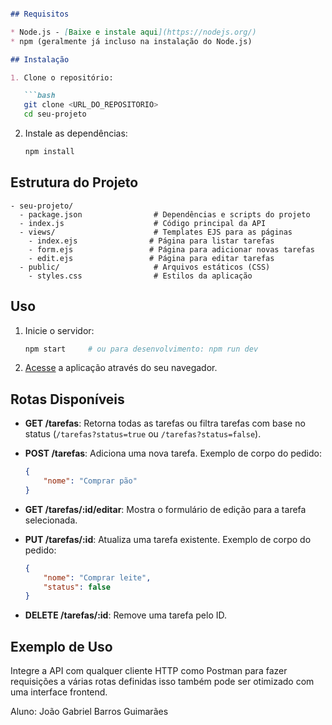 
```markdown

## Requisitos

* Node.js - [Baixe e instale aqui](https://nodejs.org/)
* npm (geralmente já incluso na instalação do Node.js)

## Instalação

1. Clone o repositório:

   ```bash
   git clone <URL_DO_REPOSITORIO>
   cd seu-projeto
   ```

2. Instale as dependências:

   ```bash
   npm install
   ```

## Estrutura do Projeto

```
- seu-projeto/
  - package.json                # Dependências e scripts do projeto
  - index.js                    # Código principal da API
  - views/                      # Templates EJS para as páginas
    - index.ejs                # Página para listar tarefas
    - form.ejs                 # Página para adicionar novas tarefas
    - edit.ejs                 # Página para editar tarefas
  - public/                     # Arquivos estáticos (CSS)
    - styles.css                # Estilos da aplicação
```

## Uso

1. Inicie o servidor:

   ```bash
   npm start     # ou para desenvolvimento: npm run dev
   ```

2. [Acesse](http://localhost:3000/) a aplicação através do seu navegador.

## Rotas Disponíveis

- **GET /tarefas**: Retorna todas as tarefas ou filtra tarefas com base no status (`/tarefas?status=true` ou `/tarefas?status=false`).
- **POST /tarefas**: Adiciona uma nova tarefa. Exemplo de corpo do pedido:
   
   ```json
   {
       "nome": "Comprar pão"
   }
   ```

- **GET /tarefas/:id/editar**: Mostra o formulário de edição para a tarefa selecionada.
- **PUT /tarefas/:id**: Atualiza uma tarefa existente. Exemplo de corpo do pedido:

   ```json
   {
       "nome": "Comprar leite",
       "status": false
   }
   ```

- **DELETE /tarefas/:id**: Remove uma tarefa pelo ID.

## Exemplo de Uso

Integre a API com qualquer cliente HTTP como Postman para fazer requisições a várias rotas definidas isso também pode ser otimizado com uma interface frontend.

Aluno: João Gabriel Barros Guimarães
